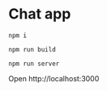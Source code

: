# Chat app

```
npm i
```

```
npm run build
```

```
npm run server
```

Open http://localhost:3000

